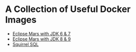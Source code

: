 # A Collection of Useful Docker Images

- [Eclipse Mars with JDK 6 & 7](eclipse-jdk6)
- [Eclipse Mars with JDK 8 & 9](eclipse-jdk9)
- [Squirrel SQL](squirrel)
